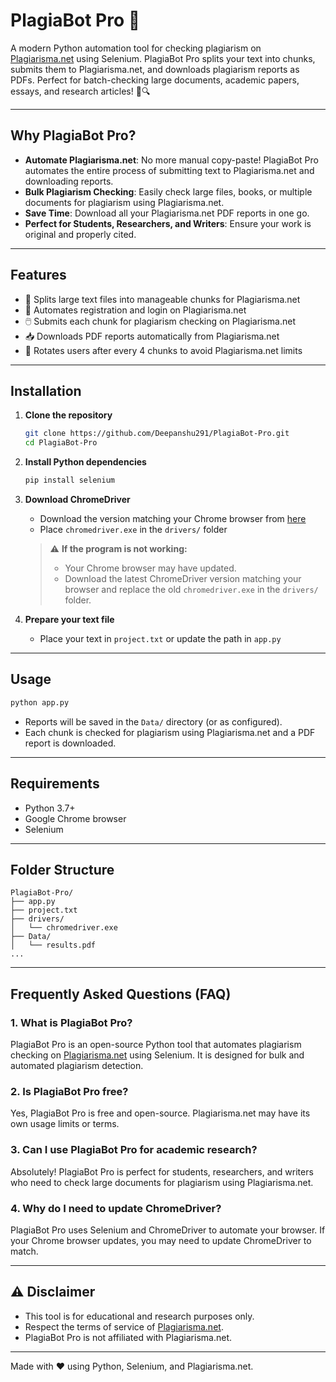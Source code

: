 # PlagiaBot Pro 🤖

A modern Python automation tool for checking plagiarism on [Plagiarisma.net](https://plagiarisma.net) using Selenium. PlagiaBot Pro splits your text into chunks, submits them to Plagiarisma.net, and downloads plagiarism reports as PDFs. Perfect for batch-checking large documents, academic papers, essays, and research articles! 📄🔍

---

## Why PlagiaBot Pro?

- **Automate Plagiarisma.net**: No more manual copy-paste! PlagiaBot Pro automates the entire process of submitting text to Plagiarisma.net and downloading reports.
- **Bulk Plagiarism Checking**: Easily check large files, books, or multiple documents for plagiarism using Plagiarisma.net.
- **Save Time**: Download all your Plagiarisma.net PDF reports in one go.
- **Perfect for Students, Researchers, and Writers**: Ensure your work is original and properly cited.

---

## Features

- 📑 Splits large text files into manageable chunks for Plagiarisma.net
- 🤖 Automates registration and login on Plagiarisma.net
- 🖱️ Submits each chunk for plagiarism checking on Plagiarisma.net
- 📥 Downloads PDF reports automatically from Plagiarisma.net
- 🔄 Rotates users after every 4 chunks to avoid Plagiarisma.net limits

---

## Installation

1. **Clone the repository**

   ```sh
   git clone https://github.com/Deepanshu291/PlagiaBot-Pro.git
   cd PlagiaBot-Pro
   ```

2. **Install Python dependencies**

   ```sh
   pip install selenium
   ```

3. **Download ChromeDriver**

   - Download the version matching your Chrome browser from [here](https://chromedriver.chromium.org/downloads)
   - Place `chromedriver.exe` in the `drivers/` folder

   > ⚠️ **If the program is not working:**
   >
   > - Your Chrome browser may have updated.
   > - Download the latest ChromeDriver version matching your browser and replace the old `chromedriver.exe` in the `drivers/` folder.

4. **Prepare your text file**
   - Place your text in `project.txt` or update the path in `app.py`

---

## Usage

```sh
python app.py
```

- Reports will be saved in the `Data/` directory (or as configured).
- Each chunk is checked for plagiarism using Plagiarisma.net and a PDF report is downloaded.

---

## Requirements

- Python 3.7+
- Google Chrome browser
- Selenium

---

## Folder Structure

```
PlagiaBot-Pro/
├── app.py
├── project.txt
├── drivers/
│   └── chromedriver.exe
├── Data/
│   └── results.pdf
...
```

---

## Frequently Asked Questions (FAQ)

### 1. What is PlagiaBot Pro?

PlagiaBot Pro is an open-source Python tool that automates plagiarism checking on [Plagiarisma.net](https://plagiarisma.net) using Selenium. It is designed for bulk and automated plagiarism detection.

### 2. Is PlagiaBot Pro free?

Yes, PlagiaBot Pro is free and open-source. Plagiarisma.net may have its own usage limits or terms.

### 3. Can I use PlagiaBot Pro for academic research?

Absolutely! PlagiaBot Pro is perfect for students, researchers, and writers who need to check large documents for plagiarism using Plagiarisma.net.

### 4. Why do I need to update ChromeDriver?

PlagiaBot Pro uses Selenium and ChromeDriver to automate your browser. If your Chrome browser updates, you may need to update ChromeDriver to match.

---

## ⚠️ Disclaimer

- This tool is for educational and research purposes only.
- Respect the terms of service of [Plagiarisma.net](https://plagiarisma.net).
- PlagiaBot Pro is not affiliated with Plagiarisma.net.

---

Made with ❤️ using Python, Selenium, and Plagiarisma.net.
